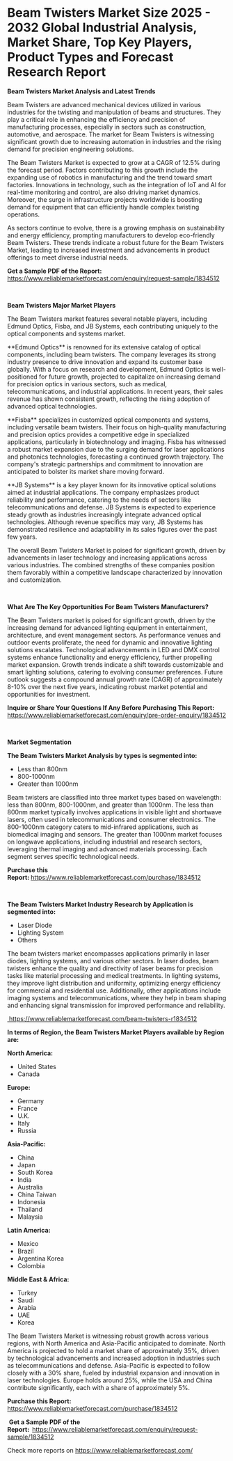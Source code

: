 <p><h1>Beam Twisters Market Size 2025 - 2032 Global Industrial Analysis, Market Share, Top Key Players, Product Types and Forecast Research Report</h1></p><p><strong>Beam Twisters Market Analysis and Latest Trends</strong></p>
<p><p>Beam Twisters are advanced mechanical devices utilized in various industries for the twisting and manipulation of beams and structures. They play a critical role in enhancing the efficiency and precision of manufacturing processes, especially in sectors such as construction, automotive, and aerospace. The market for Beam Twisters is witnessing significant growth due to increasing automation in industries and the rising demand for precision engineering solutions.</p><p>The Beam Twisters Market is expected to grow at a CAGR of 12.5% during the forecast period. Factors contributing to this growth include the expanding use of robotics in manufacturing and the trend toward smart factories. Innovations in technology, such as the integration of IoT and AI for real-time monitoring and control, are also driving market dynamics. Moreover, the surge in infrastructure projects worldwide is boosting demand for equipment that can efficiently handle complex twisting operations.</p><p>As sectors continue to evolve, there is a growing emphasis on sustainability and energy efficiency, prompting manufacturers to develop eco-friendly Beam Twisters. These trends indicate a robust future for the Beam Twisters Market, leading to increased investment and advancements in product offerings to meet diverse industrial needs.</p></p>
<p><strong>Get a Sample PDF of the Report:&nbsp;</strong> <a href="https://www.reliablemarketforecast.com/enquiry/request-sample/1834512?utm_campaign=1105&utm_medium=2&utm_source=Github&utm_content=ia&utm_term=28022025&utm_id=beam-twisters">https://www.reliablemarketforecast.com/enquiry/request-sample/1834512</a></p>
<p>&nbsp;</p>
<p><strong>Beam Twisters Major Market Players</strong></p>
<p><p>The Beam Twisters market features several notable players, including Edmund Optics, Fisba, and JB Systems, each contributing uniquely to the optical components and systems market.</p><p>**Edmund Optics** is renowned for its extensive catalog of optical components, including beam twisters. The company leverages its strong industry presence to drive innovation and expand its customer base globally. With a focus on research and development, Edmund Optics is well-positioned for future growth, projected to capitalize on increasing demand for precision optics in various sectors, such as medical, telecommunications, and industrial applications. In recent years, their sales revenue has shown consistent growth, reflecting the rising adoption of advanced optical technologies.</p><p>**Fisba** specializes in customized optical components and systems, including versatile beam twisters. Their focus on high-quality manufacturing and precision optics provides a competitive edge in specialized applications, particularly in biotechnology and imaging. Fisba has witnessed a robust market expansion due to the surging demand for laser applications and photonics technologies, forecasting a continued growth trajectory. The company's strategic partnerships and commitment to innovation are anticipated to bolster its market share moving forward.</p><p>**JB Systems** is a key player known for its innovative optical solutions aimed at industrial applications. The company emphasizes product reliability and performance, catering to the needs of sectors like telecommunications and defense. JB Systems is expected to experience steady growth as industries increasingly integrate advanced optical technologies. Although revenue specifics may vary, JB Systems has demonstrated resilience and adaptability in its sales figures over the past few years.</p><p>The overall Beam Twisters Market is poised for significant growth, driven by advancements in laser technology and increasing applications across various industries. The combined strengths of these companies position them favorably within a competitive landscape characterized by innovation and customization.</p></p>
<p>&nbsp;</p>
<p><strong>What Are The Key Opportunities For Beam Twisters Manufacturers?</strong></p>
<p><p>The Beam Twisters market is poised for significant growth, driven by the increasing demand for advanced lighting equipment in entertainment, architecture, and event management sectors. As performance venues and outdoor events proliferate, the need for dynamic and innovative lighting solutions escalates. Technological advancements in LED and DMX control systems enhance functionality and energy efficiency, further propelling market expansion. Growth trends indicate a shift towards customizable and smart lighting solutions, catering to evolving consumer preferences. Future outlook suggests a compound annual growth rate (CAGR) of approximately 8-10% over the next five years, indicating robust market potential and opportunities for investment.</p></p>
<p><strong>Inquire or Share Your Questions If Any Before Purchasing This Report:</strong> <a href="https://www.reliablemarketforecast.com/enquiry/pre-order-enquiry/1834512?utm_campaign=1105&utm_medium=2&utm_source=Github&utm_content=ia&utm_term=28022025&utm_id=beam-twisters">https://www.reliablemarketforecast.com/enquiry/pre-order-enquiry/1834512</a></p>
<p>&nbsp;</p>
<p><strong>Market Segmentation</strong></p>
<p><strong>The Beam Twisters Market Analysis by types is segmented into:</strong></p>
<p><ul><li>Less than 800nm</li><li>800-1000nm</li><li>Greater than 1000nm</li></ul></p>
<p><p>Beam twisters are classified into three market types based on wavelength: less than 800nm, 800-1000nm, and greater than 1000nm. The less than 800nm market typically involves applications in visible light and shortwave lasers, often used in telecommunications and consumer electronics. The 800-1000nm category caters to mid-infrared applications, such as biomedical imaging and sensors. The greater than 1000nm market focuses on longwave applications, including industrial and research sectors, leveraging thermal imaging and advanced materials processing. Each segment serves specific technological needs.</p></p>
<p><strong>Purchase this Report:&nbsp;</strong><a href="https://www.reliablemarketforecast.com/purchase/1834512?utm_campaign=1105&utm_medium=2&utm_source=Github&utm_content=ia&utm_term=28022025&utm_id=beam-twisters">https://www.reliablemarketforecast.com/purchase/1834512</a></p>
<p>&nbsp;</p>
<p><strong>The Beam Twisters Market Industry Research by Application is segmented into:</strong></p>
<p><ul><li>Laser Diode</li><li>Lighting System</li><li>Others</li></ul></p>
<p><p>The beam twisters market encompasses applications primarily in laser diodes, lighting systems, and various other sectors. In laser diodes, beam twisters enhance the quality and directivity of laser beams for precision tasks like material processing and medical treatments. In lighting systems, they improve light distribution and uniformity, optimizing energy efficiency for commercial and residential use. Additionally, other applications include imaging systems and telecommunications, where they help in beam shaping and enhancing signal transmission for improved performance and reliability.</p></p>
<p><a href="https://www.reliablemarketforecast.com/beam-twisters-r1834512?utm_campaign=1105&utm_medium=2&utm_source=Github&utm_content=ia&utm_term=28022025&utm_id=beam-twisters">&nbsp;https://www.reliablemarketforecast.com/beam-twisters-r1834512</a></p>
<p><strong>In terms of Region, the Beam Twisters Market Players available by Region are:</strong></p>
<p>
    <p> <strong> North America: </strong>
        <ul>
            <li>United States</li>
            <li>Canada</li>
        </ul>
        </p> 
    <p> <strong> Europe: </strong>
        <ul>
            <li>Germany</li>
            <li>France</li>
            <li>U.K.</li>
            <li>Italy</li>
            <li>Russia</li>
        </ul>
        </p> 
    <p> <strong> Asia-Pacific: </strong>
        <ul>
            <li>China</li>
            <li>Japan</li>
            <li>South Korea</li>
            <li>India</li>
            <li>Australia</li>
            <li>China Taiwan</li>
            <li>Indonesia</li>
            <li>Thailand</li>
            <li>Malaysia</li>
        </ul>
        </p> 
    <p> <strong> Latin America: </strong>
        <ul>
            <li>Mexico</li>
            <li>Brazil</li>
            <li>Argentina Korea</li>
            <li>Colombia</li>
        </ul>
        </p> 
    <p> <strong> Middle East & Africa: </strong>
        <ul>
            <li>Turkey</li>
            <li>Saudi</li>
            <li>Arabia</li>
            <li>UAE</li>
            <li>Korea</li>
        </ul>
    </p>
    </p>
<p><p>The Beam Twisters Market is witnessing robust growth across various regions, with North America and Asia-Pacific anticipated to dominate. North America is projected to hold a market share of approximately 35%, driven by technological advancements and increased adoption in industries such as telecommunications and defense. Asia-Pacific is expected to follow closely with a 30% share, fueled by industrial expansion and innovation in laser technologies. Europe holds around 25%, while the USA and China contribute significantly, each with a share of approximately 5%.</p></p>
<p><strong>Purchase this Report: </strong><a href="https://www.reliablemarketforecast.com/purchase/1834512?utm_campaign=1105&utm_medium=2&utm_source=Github&utm_content=ia&utm_term=28022025&utm_id=beam-twisters">https://www.reliablemarketforecast.com/purchase/1834512</a></p>
<p>&nbsp;<strong>Get a Sample PDF of the Report:&nbsp;&nbsp;</strong><a href="https://www.reliablemarketforecast.com/enquiry/request-sample/1834512?utm_campaign=1105&utm_medium=2&utm_source=Github&utm_content=ia&utm_term=28022025&utm_id=beam-twisters">https://www.reliablemarketforecast.com/enquiry/request-sample/1834512</a></p>
<p><strong></strong></p>
<p>Check more reports on <a href="https://www.reliablemarketforecast.com/?utm_campaign=1105&utm_medium=2&utm_source=Github&utm_content=ia&utm_term=28022025&utm_id=beam-twisters">https://www.reliablemarketforecast.com/</a></p>